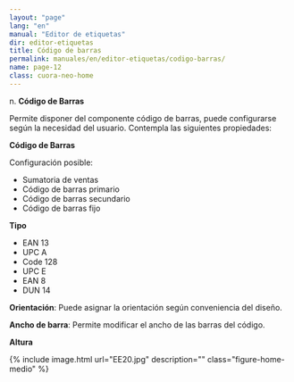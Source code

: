 ```yaml
---
layout: "page"
lang: "en"
manual: "Editor de etiquetas"
dir: editor-etiquetas
title: Código de barras
permalink: manuales/en/editor-etiquetas/codigo-barras/
name: page-12
class: cuora-neo-home
---
```


n.	**Código de Barras**

Permite disponer del componente código de barras, puede configurarse según la necesidad del usuario. Contempla las siguientes propiedades:

**Código de Barras**

 Configuración posible:

- Sumatoria de ventas
- Código de barras primario
- Código de barras secundario 
- Código de barras fijo

**Tipo**

- EAN 13
- UPC A
- Code 128
- UPC E
- EAN 8
- DUN 14

**Orientación**: Puede asignar la orientación según conveniencia del diseño.

**Ancho de barra**: Permite modificar el ancho de las barras del código.

**Altura**


{% include image.html url="EE20.jpg" description="" class="figure-home-medio" %}